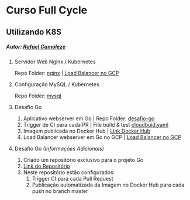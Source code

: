 # Curso Full Cycle

## Utilizando K8S

##### Autor: [Rafael Camoleze](mailto:contato@rafaelcamoleze.com)

1. Servidor Web Nginx / Kubernetes

    Repo Folder: [nginx](nginx) | [Load Balancer no GCP](http://34.122.8.202/)
    
2. Configuração MySQL / Kubernetes

    Repo Folder: [mysql](mysql)
   
3. Desafio Go
   1. Aplicativo webserver em Go | Repo Folder: [desafio-go](desafio-go/src/desafio-go)
   2. Trigger de CI para cada PR | File build & test [cloudbuid.yaml](desafio-go/cloudbuild.yaml)
   3. Imagem publicada no Docker Hub | [Link Docker Hub](https://hub.docker.com/r/camolezerafael/desafio-go-webserver-greeting)
   4. Load Balancer webserver em Go no GCP | [Load Balancer no GCP](http://104.154.134.235/)

4. Desafio Go _(Informações Adicionais)_
    1. Criado um repositório exclusivo para o projeto Go
    2. [Link do Repositório](https://github.com/camolezerafael/k8s-desafio-go)
    3. Neste repositório estão configurados:
        1. Trigger CI para cada Pull Request
        2. Publicação automatizada da Imagem no Docker Hub para cada push no branch master
